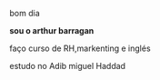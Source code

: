 bom dia

**sou o arthur barragan**

faço curso de RH,markenting e inglés

estudo no Adib miguel Haddad

